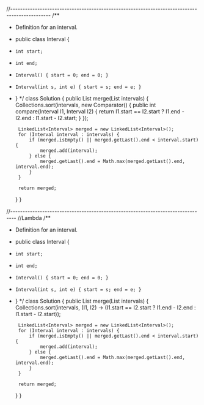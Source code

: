 //----------------------------------------------------------------------------------------------
/**
 * Definition for an interval.
 * public class Interval {
 *     int start;
 *     int end;
 *     Interval() { start = 0; end = 0; }
 *     Interval(int s, int e) { start = s; end = e; }
 * }
 */
class Solution {
    public List<Interval> merge(List<Interval> intervals) {
        Collections.sort(intervals, new Comparator<Interval>() {
            public int compare(Interval I1, Interval I2) {
                return I1.start == I2.start ? I1.end - I2.end : I1.start - I2.start;
            }
        });

        LinkedList<Interval> merged = new LinkedList<Interval>();
        for (Interval interval : intervals) {
            if (merged.isEmpty() || merged.getLast().end < interval.start) {
                merged.add(interval);
            } else {
                merged.getLast().end = Math.max(merged.getLast().end, interval.end);
            }
        }

        return merged;
    }
} 


//--------------------------------------------------------------------------------
//Lambda
/**
 * Definition for an interval.
 * public class Interval {
 *     int start;
 *     int end;
 *     Interval() { start = 0; end = 0; }
 *     Interval(int s, int e) { start = s; end = e; }
 * }
 */
class Solution {
    public List<Interval> merge(List<Interval> intervals) {
        Collections.sort(intervals, (I1, I2) -> (I1.start == I2.start ? I1.end - I2.end : I1.start - I2.start));

        LinkedList<Interval> merged = new LinkedList<Interval>();
        for (Interval interval : intervals) {
            if (merged.isEmpty() || merged.getLast().end < interval.start) {
                merged.add(interval);
            } else {
                merged.getLast().end = Math.max(merged.getLast().end, interval.end);
            }
        }

        return merged;
    }
} 
